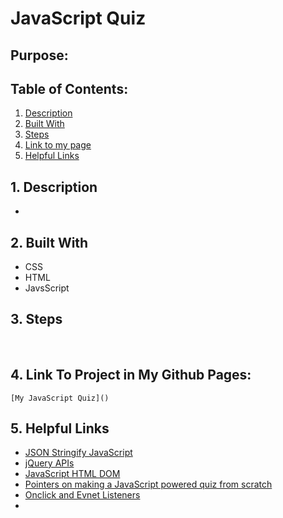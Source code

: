 # JavaScript Quiz

## Purpose:

  ## Table of Contents:
1. [ Description ](#desc)
2. [ Built With ](#built-with)
3. [ Steps ](#steps)
4. [ Link to my page ](#link-to-my-page)
5. [ Helpful Links ](#help)


<a name="desc"></a>
 ## 1. Description
  * 

<a name="built-with"></a>
 ## 2. Built With
  * CSS
  * HTML
  * JavsScript

<a name="steps"></a>
 ## 3. Steps

 ![]()
 ![]()
 ![]()
 ![]()
 ![]()
 ![]()
 ![]()
 ![]()
 ![]()
 ![]()


 <a name="link-to-my-page"></a>
 ## 4. Link To Project in My Github Pages:
    [My JavaScript Quiz]()

<a name="help"></a>
 ## 5. Helpful Links
* [JSON Stringify JavaScript](https://developer.mozilla.org/en-US/docs/Web/JavaScript/Reference/Global_Objects/JSON/stringify)
* [jQuery APIs](https://api.jquery.com/)
* [JavaScript HTML DOM](https://www.w3schools.com/js/js_htmldom.asp)
* [Pointers on making a JavaScript powered quiz from scratch](https://simplestepscode.com/javascript-quiz-tutorial/#:~:text=The%20following%20JavaScript%20will%20make%20that%20happen%3A%20%2F%2F,the%20parameters.%20Step%204%3A%20Put%20it%20all%20together)
* [Onclick and Evnet Listeners](https://www.bitdegree.org/learn/onclick-javascript)
* []()
